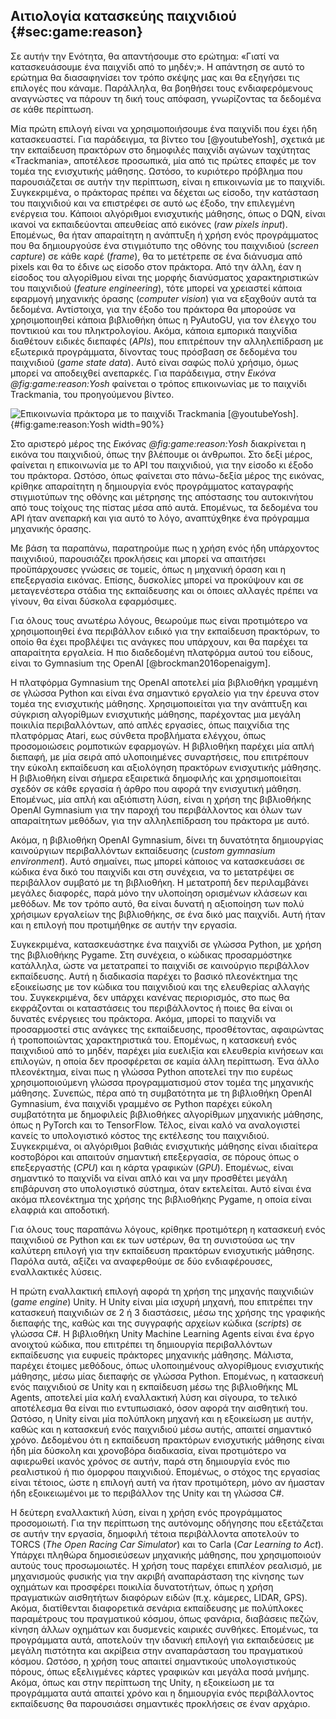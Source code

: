 ## Αιτιολογία κατασκεύης παιχνιδιού {#sec:game:reason}

Σε αυτήν την Ενότητα, θα απαντήσουμε στο ερώτημα: «Γιατί να κατασκευάσουμε ένα παιχνίδι από το μηδέν;». Η απάντηση σε αυτό το ερώτημα θα διασαφηνίσει τον τρόπο σκέψης μας και θα εξηγήσει τις επιλογές που κάναμε. Παράλληλα, θα βοηθήσει τους ενδιαφερόμενους αναγνώστες να πάρουν τη δική τους απόφαση, γνωρίζοντας τα δεδομένα σε κάθε περίπτωση.

Μία πρώτη επιλογή είναι να χρησιμοποιήσουμε ένα παιχνίδι που έχει ήδη κατασκευαστεί. Για παράδειγμα, τα βίντεο του [@youtubeYosh], σχετικά με την εκπαίδευση πρακτόρων στο δημοφιλές παιχνίδι αγώνων ταχύτητας «Trackmania», αποτέλεσε προσωπικά, μία από τις πρώτες επαφές με τον τομέα της ενισχυτικής μάθησης. Ωστόσο, το κυριότερο πρόβλημα που παρουσιάζεται σε αυτήν την περίπτωση, είναι η επικοινωνία με το παιχνίδι. Συγκεκριμένα, ο πράκτορας πρέπει να δέχεται ως είσοδο, την κατάσταση του παιχνιδιού και να επιστρέφει σε αυτό ως έξοδο, την επιλεγμένη ενέργεια του. Κάποιοι αλγόριθμοι ενισχυτικής μάθησης, όπως ο DQN, είναι ικανοί να εκπαιδεύονται απευθείας από εικόνες (*raw pixels input*). Επομένως, θα ήταν απαραίτητη η ανάπτυξη ή χρήση ενός προγράμματος που θα δημιουργούσε ένα στιγμιότυπο της οθόνης του παιχνιδιού (*screen capture*) σε κάθε καρέ (*frame*), θα το μετέτρεπε σε ένα διάνυσμα από pixels και θα το έδινε ως είσοδο στον πράκτορα. Από την άλλη, έαν η είσοδος του αλγορίθμου είναι της μορφής διανύσματος χαρακτηριστικών του παιχνιδιού (*feature engineering*), τότε μπορεί να χρειαστεί κάποια εφαρμογή μηχανικής όρασης (*computer vision*) για να εξαχθούν αυτά τα δεδομένα. Αντίστοιχα, για την έξοδο του πράκτορα θα μπορούσε να χρησιμοποιηθεί κάποια βιβλιοθήκη όπως η PyAutoGU, για τον έλεγχο του ποντικιού και του πληκτρολογίου. Ακόμα, κάποια εμπορικά παιχνίδια διαθέτουν ειδικές διεπαφές (*APIs*), που επιτρέπουν την αλληλεπίδραση με εξωτερικά προγράμματα, δίνοντας τους πρόσβαση σε δεδομένα του παιχνιδιού (*game state data*). Αυτό είναι σαφώς πολύ χρήσιμο, όμως μπορεί να αποδειχθεί ανεπαρκές. Για παράδειγμα, στην *Εικόνα @fig:game:reason:Yosh* φαίνεται ο τρόπος επικοινωνίας με το παιχνίδι Trackmania, του προηγούμενου βίντεο.

![Επικοινωνία πράκτορα με το παιχνίδι Trackmania [@youtubeYosh].](4-game/figures/trackmania.png){#fig:game:reason:Yosh width=90%}

Στο αριστερό μέρος της *Εικόνας @fig:game:reason:Yosh* διακρίνεται η εικόνα του παιχνιδιού, όπως την βλέπουμε οι άνθρωποι. Στο δεξί μέρος, φαίνεται η επικοινωνία με το API του παιχνιδιού, για την είσοδο κι έξοδο του πράκτορα. Ωστόσο, όπως φαίνεται στο πάνω-δεξία μέρος της εικόνας, κρίθηκε απαραίτητη η δημιουργία ενός προγράμματος καταγραφής στιγμιοτύπων της οθόνης και μέτρησης της απόστασης του αυτοκινήτου από τους τοίχους της πίστας μέσα από αυτά. Επομένως, τα δεδομένα του API ήταν ανεπαρκή και για αυτό το λόγο, αναπτύχθηκε ένα πρόγραμμα μηχανικής όρασης.

Με βάση τα παραπάνω, παρατηρούμε πως η χρήση ενός ήδη υπάρχοντος παιχνιδιού, παρουσιάζει προκλήσεις και μπορεί να απαιτήσει προϋπάρχουσες γνώσεις σε τομείς, όπως η μηχανική όραση και η επεξεργασία εικόνας. Επίσης, δυσκολίες μπορεί να προκύψουν και σε μεταγενέστερα στάδια της εκπαίδευσης και οι όποιες αλλαγές πρέπει να γίνουν, θα είναι δύσκολα εφαρμόσιμες.

Για όλους τους ανωτέρω λόγους, θεωρούμε πως είναι προτιμότερο να χρησιμοποιηθεί ένα περιβάλλον ειδικό για την εκπαίδευση πρακτόρων, το οποίο θα έχει προβλέψει τις ανάγκες που υπάρχουν, και θα παρέχει τα απαραίτητα εργαλεία. Η πιο διαδεδομένη πλατφόρμα αυτού του είδους, είναι το Gymnasium της OpenAI [@brockman2016openaigym].

Η πλατφόρμα Gymnasium της OpenAI αποτελεί μία βιβλιοθήκη γραμμένη σε γλώσσα Python και είναι ένα σημαντικό εργαλείο για την έρευνα στον τομέα της ενισχυτικής μάθησης. Χρησιμοποιείται για την ανάπτυξη και σύγκριση αλγορίθμων ενισχυτικής μάθησης, παρέχοντας μια μεγάλη ποικιλία περιβαλλόντων, από απλές εργασίες, όπως παιχνίδια της πλατφόρμας Atari, εως σύνθετα προβλήματα ελέγχου, όπως προσομοιώσεις ρομποτικών εφαρμογών. Η βιβλιοθήκη παρέχει μία απλή διεπαφή, με μία σειρά από υλοποιημένες συναρτήσεις, που επιτρέπουν την εύκολη εκπαίδευση και αξιολόγηση πρακτόρων ενισχυτικής μάθησης. Η βιβλιοθήκη είναι σήμερα εξαιρετικά δημοφιλής και χρησιμοποιείται σχεδόν σε κάθε εργασία ή άρθρο που αφορά την ενισχυτική μάθηση. Επομένως, μία απλή και αξιόπιστη λύση, είναι η χρήση της βιβλιοθήκης OpenAI Gymnasium για την παροχή του περιβάλλοντος και όλων των απαραίτητων μεθόδων, για την αλληλεπίδραση του πράκτορα με αυτό.

Ακόμα, η βιβλιοθήκη OpenAI Gymnasium, δίνει τη δυνατότητα δημιουργίας καινούργιων περιβαλλόντων εκπαίδευσης (*custom gymnasium environment*). Αυτό σημαίνει, πως μπορεί κάποιος να κατασκευάσει σε κώδικα ένα δικό του παιχνίδι και στη συνέχεια, να το μετατρέψει σε περιβάλλον συμβατό με τη βιβλιοθήκη. Η μετατροπή δεν περιλαμβάνει μεγάλες διαφορές, παρά μόνο την υλοποίηση ορισμένων κλάσεων και μεθόδων. Με τον τρόπο αυτό, θα είναι δυνατή η αξιοποίηση των πολύ χρήσιμων εργαλείων της βιβλιοθήκης, σε ένα δικό μας παιχνίδι. Αυτή ήταν και η επιλογή που προτιμήθηκε σε αυτήν την εργασία.

Συγκεκριμένα, κατασκευάστηκε ένα παιχνίδι σε γλώσσα Python, με χρήση της βιβλιοθήκης Pygame. Στη συνέχεια, ο κώδικας προσαρμόστηκε κατάλληλα, ώστε να μετατραπεί το παιχνίδι σε καινούργιο περιβάλλον εκπαίδευσης. Αυτή η διαδικασία παρέχει το βασικό πλεονέκτημα της εξοικείωσης με τον κώδικα του παιχνιδιού και της ελευθερίας αλλαγής του. Συγκεκριμένα, δεν υπάρχει κανένας περιορισμός, στο πως θα εκφράζονται οι καταστάσεις του περιβάλλοντος ή ποιες θα είναι οι δυνατές ενέργειες του πράκτορα. Ακόμα, μπορεί το παιχνίδι να προσαρμοστεί στις ανάγκες της εκπαίδευσης, προσθέτοντας, αφαιρώντας ή τροποποιώντας χαρακτηριστικά του. Επομένως, η κατασκευή ενός παιχνιδιού από το μηδέν, παρέχει μία ευελιξία και ελευθερία κινήσεων και επιλογών, η οποία δεν προσφέρεται σε καμία άλλη περίπτωση. Ένα άλλο πλεονέκτημα, είναι πως η γλώσσα Python αποτελεί την πιο ευρέως χρησιμοποιούμενη γλώσσα προγραμματισμού στον τομέα της μηχανικής μάθησης. Συνεπώς, πέρα από τη συμβατότητα με τη βιβλιοθήκη OpenAI Gymnasium, ένα παιχνίδι γραμμένο σε Python παρέχει εύκολη συμβατότητα με δημοφιλείς βιβλιοθήκες αλγορίθμων μηχανικής μάθησης, όπως η PyTorch και το TensorFlow. Τέλος, είναι καλό να αναλογιστεί κανείς το υπολογιστικό κόστος της εκτέλεσης του παιχνιδιού. Συγκεκριμένα, οι αλγόριθμοι βαθιάς ενισχυτικής μάθησης είναι ιδιαίτερα κοστοβόροι και απαιτούν σημαντική επεξεργασία, σε πόρους όπως ο επεξεργαστής (*CPU*) και η κάρτα γραφικών (*GPU*). Επομένως, είναι σημαντικό το παιχνίδι να είναι απλό και να μην προσθέτει μεγάλη επιβάρυνση στο υπολογιστικό σύστημα, όταν εκτελείται. Αυτό είναι ένα ακόμα πλεονέκτημα της χρήσης της βιβλιοθήκης Pygame, η οποία είναι ελαφριά και αποδοτική.

Για όλους τους παραπάνω λόγους, κρίθηκε προτιμότερη η κατασκευή ενός παιχνιδιού σε Python και εκ των υστέρων, θα τη συνιστούσα ως την καλύτερη επιλογή για την εκπαίδευση πρακτόρων ενισχυτικής μάθησης. Παρόλα αυτά, αξίζει να αναφερθούμε σε δύο ενδιαφέρουσες, εναλλακτικές λύσεις.

Η πρώτη εναλλακτική επιλογή αφορά τη χρήση της μηχανής παιχνιδιών (*game engine*) Unity. Η Unity είναι μία ισχυρή μηχανή, που επιτρέπει την κατασκευή παιχνιδιών σε 2 ή 3 διαστάσεις, μέσω της χρήσης της γραφικής διεπαφής της, καθώς και της συγγραφής αρχείων κώδικα (*scripts*) σε γλώσσα C#. Η βιβλιοθήκη Unity Machine Learning Agents είναι ένα έργο ανοιχτού κώδικα, που επιτρέπει τη δημιουργία περιβαλλόντων εκπαίδευσης για ευφυείς πράκτορες μηχανικής μάθησης. Μάλιστα, παρέχει έτοιμες μεθόδους, όπως υλοποιημένους αλγορίθμους ενισχυτικής μάθησης, μέσω μίας διεπαφής σε γλώσσα Python. Επομένως, η κατασκευή ενός παιχνιδιού σε Unity και η εκπαίδευση μέσω της βιβλιοθήκης ML Agents, αποτελεί μία καλή εναλλακτική λύση και σίγουρα, το τελικό αποτέλεσμα θα είναι πιο εντυπωσιακό, όσον αφορά την αισθητική του. Ωστόσο, η Unity είναι μία πολύπλοκη μηχανή και η εξοικείωση με αυτήν, καθώς και η κατασκευή ενός παιχνιδιού μέσω αυτής, απαιτεί σημαντικό χρόνο. Δεδομένου ότι η εκπαίδευση πρακτόρων ενισχυτικής μάθησης είναι ήδη μία δύσκολη και χρονοβόρα διαδικασία, είναι προτιμότερο να αφιερωθεί ικανός χρόνος σε αυτήν, παρά στη δημιουργία ενός πιο ρεαλιστικού ή πιο όμορφου παιχνιδιού. Επομένως, ο στόχος της εργασίας είναι τέτοιος, ώστε η επιλογή αυτή να ήταν προτιμότερη, μόνο αν ήμασταν ήδη εξοικειωμένοι με το περιβάλλον της Unity και τη γλώσσα C#. 

Η δεύτερη εναλλακτική λύση, είναι η χρήση ενός προγράμματος προσομοιωτή. Για την περίπτωση της αυτόνομης οδήγησης που εξετάζεται σε αυτήν την εργασία, δημοφιλή τέτοια περιβάλλοντα αποτελούν το TORCS (*The Open Racing Car Simulator*) και το Carla (*Car Learning to Act*). Υπάρχει πληθώρα δημοσιεύσεων μηχανικής μάθησης, που χρησιμοποιούν αυτούς τους προσωμοιωτές. Η χρήση τους παρέχει επιπλέον ρεαλισμό, με μηχανισμούς φυσικής για την ακριβή αναπαράσταση της κίνησης των οχημάτων και προσφέρει ποικιλία δυνατοτήτων, όπως η χρήση πραγματικών αισθητήτων διαφόρων ειδών (π.χ. κάμερες, LIDAR, GPS). Ακόμα, διατίθενται διαφορετικά σενάρια εκπαίδευσης με πολύπλοκες παραμέτρους του πραγματικού κόσμου, όπως φανάρια, διαβάσεις πεζών, κίνηση άλλων οχημάτων και δυσμενείς καιρικές συνθήκες. Επομένως, τα προγράμματα αυτά, αποτελούν την ιδανική επιλογή για εκπαιδεύσεις με μεγάλη πιστότητα και ακρίβεια στην αναπαράσταση του πραγματικού κόσμου. Ωστόσο, η χρήση τους απαιτεί σημαντικούς υπολογιστικούς πόρους, όπως εξελιγμένες κάρτες γραφικών και μεγάλα ποσά μνήμης. Ακόμα, όπως και στην περίπτωση της Unity, η εξοικείωση με τα προγράμματα αυτά απαιτεί χρόνο και η δημιουργία ενός περιβάλλοντος εκπαίδευσης θα παρουσιάσει σημαντικές προκλήσεις σε έναν αρχάριο. 